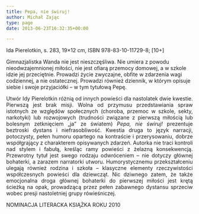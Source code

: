 ```yaml
---
title: Pepa, nie świruj!
author: Michał Zając
type: page
date: 2013-06-23T16:32:35+00:00

---
```

Ida Pierelotkin, s. 283, 19&#215;12 cm, ISBN 978-83-10-11729-8; [10+]

Gimnazjalistka Wanda nie jest nieszczęśliwa. Nie umiera z powodu nieodwzajemnionej miłości, nie jest ofiarą przemocy domowej, a w szkole idzie jej przeciętnie. Prowadzi życie zwyczajne, obfite w zdarzenia wagi codziennej, a nie ostatecznej. Prowadzi również dziennik, w którym opisuje siebie i swoje przyjaciółki – w tym tytułową Pepę.

<p style="text-align: justify;">
  Utwór Idy Pierelotkin różnią od innych powieści dla nastolatek dwie kwestie. Pierwszą jest brak misji. Wolna od przymusu przedstawiania spraw istotnych ze względów społecznych (choroba, przemoc w szkole, sekty, narkotyki) lub rozwojowych (trudności związane z pierwszą miłością lub bolesnym zetknięciem „ja” ze światem) <i>Pepa, nie świruj!</i> prezentuje beztroski dystans i niefrasobliwość. Kwestia druga to język narracji, potoczysty, pełen humoru opartego na kontraście i przerysowaniu, dobrze współgrający z charakterem opisywanych zdarzeń. Autorka nie traci kontroli nad stylem i fabułą, kreśląc ramy powieści z żelazną konsekwencją. Przewrotny tytuł jest swego rodzaju odwróceniem – nie dotyczy głównej bohaterki, a zarazem narratorki utworu. Humorystycznemu przekształceniu ulegają również rodzina i szkoła – klasyczne elementy rzeczywistości współczesnych powieści dla dziewcząt. Nic dziwnego zatem, że także emocjonalna droga głównej bohaterki do pierwszej miłości jest krętą ścieżką na opak, prowadzącą przez pełen zabawnego dystansu sprzeciw wobec presji nastoletniej grupy rówieśniczej.
</p>

NOMINACJA LITERACKA KSIĄŻKA ROKU 2010
